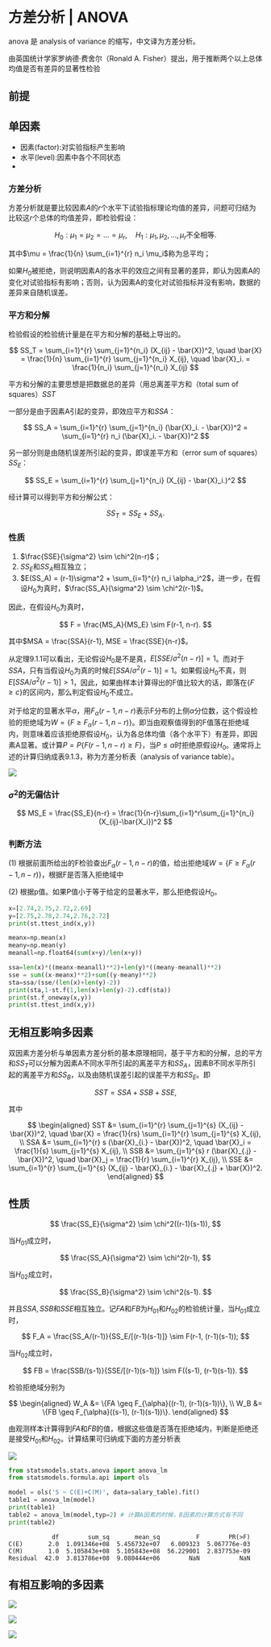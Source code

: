 # 方差分析 | ANOVA

anova 是 analysis of variance 的缩写，中文译为方差分析。

由英国统计学家罗纳德·费舍尔（Ronald A. Fisher）提出，用于推断两个以上总体均值是否有差异的显著性检验

## 前提

## 单因素
- 因素(factor):对实验指标产生影响
- 水平(level):因素中各个不同状态
- 

### 方差分析

方差分析就是要比较因素$A$的$r$个水平下试验指标理论均值的差异，问题可归结为比较这$r$个总体的均值差异，即检验假设：

$$
H_0: \mu_1 = \mu_2 = \ldots = \mu_r, \quad H_1: \mu_1, \mu_2, \ldots, \mu_r \text{不全相等}.
$$

其中$\mu = \frac{1}{n} \sum_{i=1}^{r} n_i \mu_i$称为总平均；

如果$H_0$被拒绝，则说明因素A的各水平的效应之间有显著的差异，即认为因素A的变化对试验指标有影响；否则，认为因素A的变化对试验指标并没有影响，数据的差异来自随机误差。

### 平方和分解
检验假设的检验统计量是在平方和分解的基础上导出的。

$$
SS_T = \sum_{i=1}^{r} \sum_{j=1}^{n_i} (X_{ij} - \bar{X})^2, \quad \bar{X} = \frac{1}{n} \sum_{i=1}^{r} \sum_{j=1}^{n_i} X_{ij}, \quad \bar{X}_i. = \frac{1}{n_i} \sum_{j=1}^{n_i} X_{ij}
$$

平方和分解的主要思想是把数据总的差异（用总离差平方和（total sum of squares）$SST$

一部分是由于因素A引起的变异，即效应平方和$SSA$：

$$
SS_A = \sum_{i=1}^{r} \sum_{j=1}^{n_i} (\bar{X}_i. - \bar{X})^2 = \sum_{i=1}^{r} n_i (\bar{X}_i. - \bar{X})^2
$$

另一部分则是由随机误差所引起的变异，即误差平方和（error sum of squares）$SS_E$：

$$
SS_E = \sum_{i=1}^{r} \sum_{j=1}^{n_i} (X_{ij} - \bar{X}_i.)^2
$$

经计算可以得到平方和分解公式：

$$
SS_T = SS_E + SS_A.
$$


### 性质
1. $\frac{SSE}{\sigma^2} \sim \chi^2(n-r)$；
2. $SS_E$和$SS_A$相互独立；
3. $E(SS_A) = (r-1)\sigma^2 + \sum_{i=1}^{r} n_i \alpha_i^2$，进一步，在假设$H_0$为真时，$\frac{SS_A}{\sigma^2} \sim \chi^2(r-1)$。

因此，在假设$H_0$为真时，

$$
F = \frac{MS_A}{MS_E} \sim F(r-1, n-r).
$$

其中$MSA = \frac{SSA}{r-1}, MSE = \frac{SSE}{n-r}$。

从定理9.1.1可以看出，无论假设$H_0$是不是真，$E[SSE/\sigma^2(n-r)] = 1$。而对于$SSA$，只有当假设$H_0$为真的时候$E[SSA/\sigma^2(r-1)] = 1$。如果假设$H_0$不真，则$E[SSA/\sigma^2(r-1)] > 1$，因此，如果由样本计算得出的F值比较大的话，即落在$\{F \geq c\}$的区间内，那么判定假设$H_0$不成立。

对于给定的显著水平$\alpha$，用$F_{\alpha}(r-1, n-r)$表示F分布的上侧$\alpha$分位数，这个假设检验的拒绝域为$W = \{F \geq F_{\alpha}(r-1, n-r)\}$。即当由观察值得到的F值落在拒绝域内，则意味着应该拒绝原假设$H_0$，认为各总体均值（各个水平下）有差异，即因素A显著。或计算$P = P\{F(r-1, n-r) \geq F\}$，当$P \leq \alpha$时拒绝原假设$H_0$。通常将上述的计算归纳成表9.1.3，称为方差分析表（analysis of variance table）。

![](https://philfan-pic.oss-cn-beijing.aliyuncs.com/img/20241122192402.png)

### $\sigma^2$的无偏估计

$$
MS_E = \frac{SS_E}{n-r} = \frac{1}{n-r}\sum_{i=1}^r\sum_{j=1}^{n_i}(X_{ij}-\bar{X_i})^2
$$
### 判断方法

(1) 根据前面所给出的F检验查出$F_{\alpha}(r-1, n-r)$的值，给出拒绝域$W = \{F \geq F_{\alpha}(r-1, n-r)\}$，根据F是否落入拒绝域中

(2) 根据p值。如果P值小于等于给定的显著水平，那么拒绝假设$H_0$。



```python title="t检验均值"
x=[2.74,2.75,2.72,2.69]
y=[2.75,2.78,2.74,2.76,2.72]
print(st.ttest_ind(x,y))
```

```python title="计算"
meanx=np.mean(x)
meany=np.mean(y)
meanall=np.float64(sum(x+y)/len(x+y))

ssa=len(x)*((meanx-meanall)**2)+len(y)*((meany-meanall)**2)
sse = sum((x-meanx)**2)+sum((y-meany)**2)
sta=ssa/(sse/(len(x)+len(y)-2))
print(sta,1-st.f(1,len(x)+len(y)-2).cdf(sta))
print(st.f_oneway(x,y))
print(st.ttest_ind(x,y))
```

## 无相互影响多因素


双因素方差分析与单因素方差分析的基本原理相同，基于平方和的分解，总的平方和$SS_T$可以分解为因素A不同水平所引起的离差平方和$SS_A$，因素B不同水平所引起的离差平方和$SS_B$，以及由随机误差引起的误差平方和$SS_E$。即

$$
SST = SSA + SSB + SSE,
$$

其中

$$
\begin{aligned}
SST &= \sum_{i=1}^{r} \sum_{j=1}^{s} (X_{ij} - \bar{X})^2, \quad \bar{X} = \frac{1}{rs} \sum_{i=1}^{r} \sum_{j=1}^{s} X_{ij}, \\
SSA &= \sum_{i=1}^{r} s (\bar{X}_{i.} - \bar{X})^2, \quad \bar{X}_i = \frac{1}{s} \sum_{j=1}^{s} X_{ij}, \\
SSB &= \sum_{j=1}^{s} r (\bar{X}_{.j} - \bar{X})^2, \quad \bar{X}_j = \frac{1}{r} \sum_{i=1}^{r} X_{ij}, \\
SSE &= \sum_{i=1}^{r} \sum_{j=1}^{s} (X_{ij} - \bar{X}_{i.} - \bar{X}_{.j} + \bar{X})^2.
\end{aligned}
$$

## 性质
$$
\frac{SS_E}{\sigma^2} \sim \chi^2((r-1)(s-1)),
$$

当$H_{01}$成立时，

$$
\frac{SS_A}{\sigma^2} \sim \chi^2(r-1),
$$

当$H_{02}$成立时，

$$
\frac{SS_B}{\sigma^2} \sim \chi^2(s-1).
$$

并且$SSA, SSB$和$SSE$相互独立。记$FA$和$FB$为$H_{01}$和$H_{02}$的检验统计量，当$H_{01}$成立时，

$$
F_A = \frac{SS_A/(r-1)}{SS_E/[(r-1)(s-1)]} \sim F(r-1, (r-1)(s-1));
$$

当$H_{02}$成立时，

$$
FB = \frac{SSB/(s-1)}{SSE/[(r-1)(s-1)]} \sim F((s-1), (r-1)(s-1)).
$$

检验拒绝域分别为

$$
\begin{aligned}
W_A &= \{FA \geq F_{\alpha}((r-1), (r-1)(s-1))\}, \\
W_B &= \{FB \geq F_{\alpha}((s-1), (r-1)(s-1))\}.
\end{aligned}
$$

由观测样本计算得到$FA$和$FB$的值，根据这些值是否落在拒绝域内，判断是拒绝还是接受$H_{01}$和$H_{02}$。计算结果可归纳成下面的方差分析表

![](https://philfan-pic.oss-cn-beijing.aliyuncs.com/img/20241122193211.png)

```python title="无影响多因素使用ols&anova_lm"
from statsmodels.stats.anova import anova_lm
from statsmodels.formula.api import ols

model = ols('S ~ C(E)+C(M)', data=salary_table).fit()
table1 = anova_lm(model)
print(table1)
table2 = anova_lm(model,typ=2) # 计算A因素的时候，B因素的计算方式有不同
print(table2)
```

```text title="根据结果判断"
            df        sum_sq       mean_sq          F        PR(>F)
C(E)       2.0  1.091346e+08  5.456732e+07   6.009323  5.067776e-03
C(M)       1.0  5.105843e+08  5.105843e+08  56.229001  2.837753e-09
Residual  42.0  3.813786e+08  9.080444e+06        NaN           NaN
```



## 有相互影响的多因素

![](https://philfan-pic.oss-cn-beijing.aliyuncs.com/img/20241122193649.png)

![](https://philfan-pic.oss-cn-beijing.aliyuncs.com/img/20241122193707.png)

![](https://philfan-pic.oss-cn-beijing.aliyuncs.com/img/20241122193721.png)